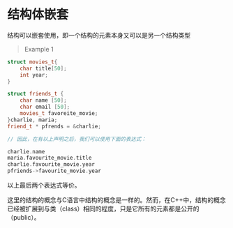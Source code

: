 

&emsp;
# 结构体嵌套
结构可以嵌套使用，即一个结构的元素本身又可以是另一个结构类型

>Example 1
```c++
struct movies_t{
    char title[50];
    int year;
}

struct friends_t {
    char name [50];
    char email [50];
    movies_t favoreite_movie;
}charlie, maria;
friend_t * pfrends = &charlie;

// 因此，在有以上声明之后，我们可以使用下面的表达式：

charlie.name
maria.favourite_movie.title
charlie.favourite_movie.year
pfriends->favourite_movie.year
```

以上最后两个表达式等价。

这里的结构的概念与C语言中结构的概念是一样的。然而，在C++中，结构的概念已经被扩展到与类（class）相同的程度，只是它所有的元素都是公开的（public）。


